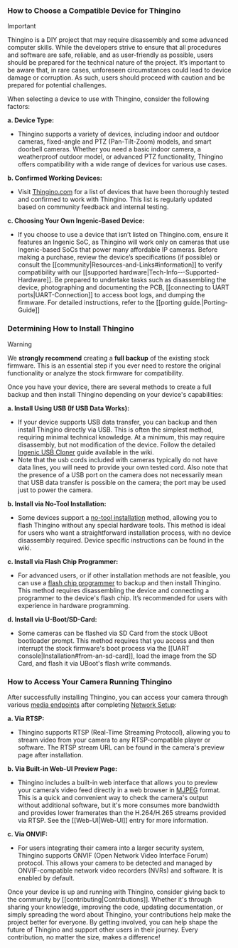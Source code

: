 ### How to Choose a Compatible Device for Thingino

> [!IMPORTANT]
> Thingino is a DIY project that may require disassembly and some advanced computer skills. While the developers strive to ensure that all procedures and software are safe, reliable, and as user-friendly as possible, users should be prepared for the technical nature of the project. It’s important to be aware that, in rare cases, unforeseen circumstances could lead to device damage or corruption. As such, users should proceed with caution and be prepared for potential challenges.

When selecting a device to use with Thingino, consider the following factors:

**a. Device Type:**  
   - Thingino supports a variety of devices, including indoor and outdoor cameras, fixed-angle and PTZ (Pan-Tilt-Zoom) models, and smart doorbell cameras. Whether you need a basic indoor camera, a weatherproof outdoor model, or advanced PTZ functionality, Thingino offers compatibility with a wide range of devices for various use cases.

**b. Confirmed Working Devices:**
   - Visit [Thingino.com](https://thingino.com) for a list of devices that have been thoroughly tested and confirmed to work with Thingino. This list is regularly updated based on community feedback and internal testing.

**c. Choosing Your Own Ingenic-Based Device:**
   - If you choose to use a device that isn’t listed on Thingino.com, ensure it features an Ingenic SoC, as Thingino will work only on cameras that use Ingenic-based SoCs that power many affordable IP cameras. Before making a purchase, review the device’s specifications (if possible) or consult the [[community|Resources-and-Links#information]] to verify compatibility with our [[supported hardware|Tech-Info-‐-Supported-Hardware]]. Be prepared to undertake tasks such as disassembling the device, photographing and documenting the PCB, [[connecting to UART ports|UART-Connection]] to access boot logs, and dumping the firmware. For detailed instructions, refer to the [[porting guide.|Porting-Guide]]

### Determining How to Install Thingino

> [!WARNING]  
> We **strongly recommend** creating a **full backup** of the existing stock firmware. This is an essential step if you ever need to restore the original functionality or analyze the stock firmware for compatibility.

Once you have your device, there are several methods to create a full backup and then install Thingino depending on your device's capabilities:

**a. Install Using USB (If USB Data Works):**
   - If your device supports USB data transfer, you can backup and then install Thingino directly via USB. This is often the simplest method, requiring minimal technical knowledge. At a minimum, this may require disassembly, but not modification of the device. Follow the detailed [Ingenic USB Cloner](https://github.com/themactep/thingino-firmware/wiki/Ingenic-USB-Cloner) guide available in the wiki. 
   - Note that the usb cords included with cameras typically do not have data lines, you will need to provide your own tested cord. Also note that the presence of a USB port on the camera does not necessarily mean that USB data transfer is possible on the camera; the port may be used just to power the camera.

**b. Install via No-Tool Installation:**
   - Some devices support a [no-tool installation](https://github.com/themactep/thingino-firmware/wiki/No-Tool-Installation) method, allowing you to flash Thingino without any special hardware tools. This method is ideal for users who want a straightforward installation process, with no device disassembly required. Device specific instructions can be found in the wiki.

**c. Install via Flash Chip Programmer:**
   - For advanced users, or if other installation methods are not feasible, you can use a [flash chip programmer](https://github.com/themactep/wiki/blob/master/hacking/ch341a-programmer.md) to backup and then install Thingino. This method requires disassembling the device and connecting a programmer to the device's flash chip. It’s recommended for users with experience in hardware programming.

**d. Install via U-Boot/SD-Card:**
   - Some cameras can be flashed via SD Card from the stock UBoot bootloader prompt.  This method requires that you access and then
    interrupt the stock firmware's boot process via the [[UART console|Installation#from-an-sd-card]], load the image from the SD Card, and
    flash it via UBoot's flash write commands.

### How to Access Your Camera Running Thingino

After successfully installing Thingino, you can access your camera through various [media endpoints](https://github.com/themactep/thingino-firmware/wiki/Video-Streaming) after completing [Network Setup](https://github.com/themactep/thingino-firmware/wiki/Configuring-Wi%E2%80%90Fi-Access):

**a. Via RTSP:**
   - Thingino supports RTSP (Real-Time Streaming Protocol), allowing you to stream video from your camera to any RTSP-compatible player or software. The RTSP stream URL can be found in the camera's preview page after installation.

**b. Via Built-in Web-UI Preview Page:**
   - Thingino includes a built-in web interface that allows you to preview your camera’s video feed directly in a web browser in [MJPEG](https://en.wikipedia.org/wiki/Motion_JPEG) format. This is a quick and convenient way to check the camera's output without additional software, but it's more consumes more bandwidth and provides lower framerates than the H.264/H.265 streams provided via RTSP.  See the [[Web-UI|Web-UI]] entry for more information.

**c. Via ONVIF:**
   - For users integrating their camera into a larger security system, Thingino supports ONVIF (Open Network Video Interface Forum) protocol. This allows your camera to be detected and managed by ONVIF-compatible network video recorders (NVRs) and software.  It is enabled by default.

Once your device is up and running with Thingino, consider giving back to the community by [[contributing|Contributions]]. Whether it's through sharing your knowledge, improving the code, updating documentation, or simply spreading the word about Thingino, your contributions help make the project better for everyone. By getting involved, you can help shape the future of Thingino and support other users in their journey. Every contribution, no matter the size, makes a difference!